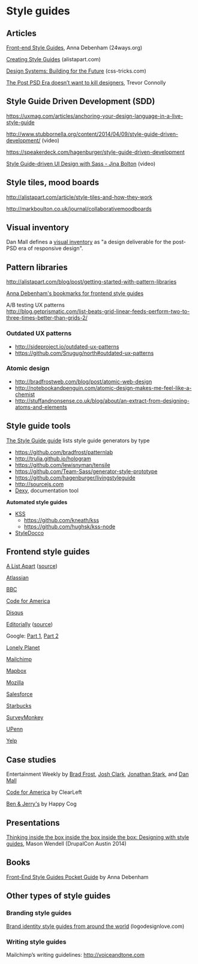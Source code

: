 # Style guides

## Articles

[Front-end Style Guides](http://24ways.org/2011/front-end-style-guides/), Anna Debenham (24ways.org)

[Creating Style Guides](http://alistapart.com/article/creating-style-guides) (alistapart.com)

[Design Systems: Building for the Future](http://css-tricks.com/design-systems-building-future) (css-tricks.com)

[The Post PSD Era doesn’t want to kill designers](https://medium.com/ux-ux-human-interfaces/the-post-psd-era-doesnt-want-to-kill-designers-4281d505fd9a), Trevor Connolly


## Style Guide Driven Development (SDD)

https://uxmag.com/articles/anchoring-your-design-language-in-a-live-style-guide

http://www.stubbornella.org/content/2014/04/09/style-guide-driven-development/ (video)

https://speakerdeck.com/hagenburger/style-guide-driven-development

[Style Guide-driven UI Design with Sass - Jina Bolton](https://vimeo.com/45897176) (video)


## Style tiles, mood boards

http://alistapart.com/article/style-tiles-and-how-they-work

http://markboulton.co.uk/journal/collaborativemoodboards

## Visual inventory

Dan Mall defines a [visual inventory](http://danielmall.com/articles/visual-inventory/) as "a design deliverable for the post-PSD era of responsive design".

## Pattern libraries

http://alistapart.com/blog/post/getting-started-with-pattern-libraries

[Anna Debenham's bookmarks for frontend style guides](https://gimmebar.com/collection/4ecd439c2f0aaad734000022/front-end-styleguides)

A/B testing UX patterns  
http://blog.getprismatic.com/list-beats-grid-linear-feeds-perform-two-to-three-times-better-than-grids-2/

### Outdated UX patterns

* http://sideproject.io/outdated-ux-patterns
* https://github.com/Snugug/north#outdated-ux-patterns

### Atomic design

* http://bradfrostweb.com/blog/post/atomic-web-design
* http://notebookandpenguin.com/atomic-design-makes-me-feel-like-a-chemist
* http://stuffandnonsense.co.uk/blog/about/an-extract-from-designing-atoms-and-elements

## Style guide tools

[The Style Guide guide](http://vinspee.me/style-guide-guide/) lists style guide generators by type

* https://github.com/bradfrost/patternlab
* http://trulia.github.io/hologram
* https://github.com/lewisnyman/tensile
* https://github.com/Team-Sass/generator-style-prototype
* https://github.com/hagenburger/livingstyleguide
* http://sourcejs.com
* [Dexy](http://www.dexy.it), documentation tool

**Automated style guides**

* [KSS](http://warpspire.com/kss)
  * https://github.com/kneath/kss
  * https://github.com/hughsk/kss-node
* [StyleDocco](http://jacobrask.github.io/styledocco)


## Frontend style guides

[A List Apart](http://patterns.alistapart.com/) ([source](https://github.com/alistapart/pattern-library))

[Atlassian](https://docs.atlassian.com/aui/latest/sandbox/#)

[BBC](http://www.bbc.co.uk/gel)

[Code for America](http://style.codeforamerica.org/)

[Disqus](http://disqus.com/pages/style-guide/)

[Editorially](http://editorially.github.io/styleguide/) ([source](https://github.com/Editorially/styleguide))

Google: [Part 1](http://www.behance.net/gallery/Google-Visual-Assets-Guidelines-Part-1/9028077), [Part 2](http://www.behance.net/gallery/Google-Visual-Assets-Guidelines-Part-2/9084309)

[Lonely Planet](http://rizzo.lonelyplanet.com/styleguide/)

[Mailchimp](http://ux.mailchimp.com/patterns)

[Mapbox](https://www.mapbox.com/base)

[Mozilla](http://www.mozilla.org/en-US/styleguide/)

[Salesforce](http://sfdc-styleguide.herokuapp.com)

[Starbucks](http://www.starbucks.com/static/reference/styleguide/)

[SurveyMonkey](http://chriscoyier.github.io/SurveyMonkey-Design-Patterns/)

[UPenn](http://www.upenn.edu/webservices/styleguide/)

[Yelp](http://www.yelp.com/styleguide/)


## Case studies

Entertainment Weekly by [Brad Frost](http://bradfrostweb.com/blog/post/entertainment-weekly/), [Josh Clark](http://globalmoxie.com/blog/entertainment-weekly.shtml), [Jonathan Stark](http://jonathanstark.com/blog/entertainment-weekly/), and [Dan Mall](http://superfriend.ly/Entertainment-Weekly-Responsive-Mobile-Site)

[Code for America](http://clearleft.com/thinks/patternsharing/) by ClearLeft

[Ben & Jerry's](http://cognition.happycog.com/article/the-scoop-on-our-benjerry.com-style-guide/) by Happy Cog

## Presentations

[Thinking inside the box inside the box inside the box: Designing with style guides](http://codingdesigner.github.io/box/), Mason Wendell (DrupalCon Austin 2014)


## Books

[Front-End Style Guides Pocket Guide](http://maban.co.uk/projects/front-end-style-guides/) by Anna Debenham


## Other types of style guides

### Branding style guides

[Brand identity style guides from around the world](http://www.logodesignlove.com/brand-identity-style-guides) (logodesignlove.com)


### Writing style guides

Mailchimp’s writing guidelines: http://voiceandtone.com






